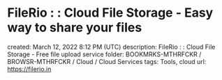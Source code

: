 # FileRio : : Cloud File Storage - Easy way to share your files

created: March 12, 2022 8:12 PM (UTC)
description: FileRio : : Cloud File Storage - Free file upload service
folder: BOOKMRKS-MTHRFCKR / BROWSR-MTHRFCKR / Cloud / Cloud Services
tags: Tools, cloud
url: https://filerio.in